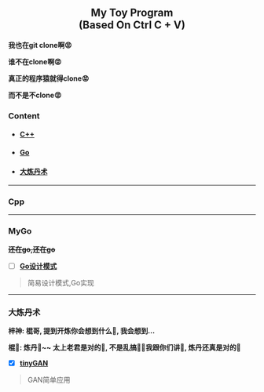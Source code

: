 <div align="center">
<h2 id="title">
    <b>My Toy Program<br/></b>
    <b>(Based On Ctrl C + V)</b>
</h2>
</div>


__我也在git clone啊😡__

__谁不在clone啊😡__

__真正的程序猿就得clone😡__

__而不是不clone😡__



### Content

- #### [C++](#cpp)

- #### [Go](#mygo)

- #### [大炼丹术](#大炼丹术)

---

### Cpp

---

### MyGo

**~~还在go,还在go~~**

- [ ] __[Go设计模式](https://github.com/jmxyyy/Go-Design-Pattern)__
> 简易设计模式,Go实现

---

### 大炼丹术

__梓神: 棍哥, 提到开炼你会想到什么🤔, 我会想到...__

__棍🐶: 炼丹🥰~~ 太上老君是对的🥰, 不是乱搞👍🏻我跟你们讲🥰, 炼丹还真是对的🥰__

- [x] __[tinyGAN](https://github.com/jmxyyy/tinyGAN)__
> GAN简单应用

